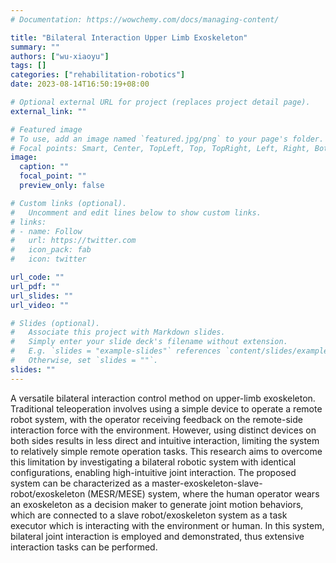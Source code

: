 ```yaml
---
# Documentation: https://wowchemy.com/docs/managing-content/

title: "Bilateral Interaction Upper Limb Exoskeleton"
summary: ""
authors: ["wu-xiaoyu"]
tags: []
categories: ["rehabilitation-robotics"]
date: 2023-08-14T16:50:19+08:00

# Optional external URL for project (replaces project detail page).
external_link: ""

# Featured image
# To use, add an image named `featured.jpg/png` to your page's folder.
# Focal points: Smart, Center, TopLeft, Top, TopRight, Left, Right, BottomLeft, Bottom, BottomRight.
image:
  caption: ""
  focal_point: ""
  preview_only: false

# Custom links (optional).
#   Uncomment and edit lines below to show custom links.
# links:
# - name: Follow
#   url: https://twitter.com
#   icon_pack: fab
#   icon: twitter

url_code: ""
url_pdf: ""
url_slides: ""
url_video: ""

# Slides (optional).
#   Associate this project with Markdown slides.
#   Simply enter your slide deck's filename without extension.
#   E.g. `slides = "example-slides"` references `content/slides/example-slides.md`.
#   Otherwise, set `slides = ""`.
slides: ""
---
```


A versatile bilateral interaction control method on upper-limb exoskeleton. Traditional teleoperation involves using a simple device to operate a remote robot system, with the operator receiving feedback on the remote-side interaction force with the environment. However, using distinct devices on both sides results in less direct and intuitive interaction, limiting the system to relatively simple remote operation tasks. This research aims to overcome this limitation by investigating a bilateral robotic system with identical configurations, enabling high-intuitive joint interaction. The proposed system can be characterized as a master-exoskeleton-slave-robot/exoskeleton (MESR/MESE) system, where the human operator wears an exoskeleton as a decision maker to generate joint motion behaviors, which are connected to a slave robot/exoskeleton system as a task executor which is interacting with the environment or human. In this system, bilateral joint interaction is employed and demonstrated, thus extensive interaction tasks can be performed.
